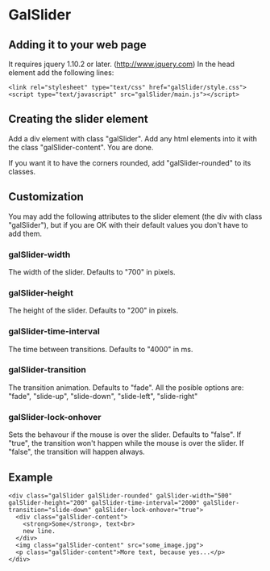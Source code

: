 GalSlider
=========
Adding it to your web page
-------------------------
It requires jquery 1.10.2 or later. (http://www.jquery.com)
In the head element add the following lines:
```
<link rel="stylesheet" type="text/css" href="galSlider/style.css">
<script type="text/javascript" src="galSlider/main.js"></script>
```

Creating the slider element
---------------------------
Add a div element with class "galSlider". Add any html elements into it with the class "galSlider-content".
You are done.

If you want it to have the corners rounded, add "galSlider-rounded" to its classes.

Customization
-------------
You may add the following attributes to the slider element (the div with class "galSlider"),
but if you are OK with their default values you don't have to add them.

### galSlider-width
The width of the slider. Defaults to "700" in pixels.

### galSlider-height
The height of the slider. Defaults to "200" in pixels.

### galSlider-time-interval
The time between transitions. Defaults to "4000" in ms.

### galSlider-transition
The transition animation. Defaults to "fade".
All the posible options are: "fade", "slide-up", "slide-down", "slide-left", "slide-right"

### galSlider-lock-onhover
Sets the behavour if the mouse is over the slider. Defaults to "false".
If "true", the transition won't happen while the mouse is over the slider.
If "false", the transition will happen always.

Example
-------
```
<div class="galSlider galSlider-rounded" galSlider-width="500" galSlider-height="200" galSlider-time-interval="2000" galSlider-transition="slide-down" galSlider-lock-onhover="true">
  <div class="galSlider-content">
    <strong>Some</strong>, text<br>
    new line.
  </div>
  <img class="galSlider-content" src="some_image.jpg">
  <p class="galSlider-content">More text, because yes...</p>
</div>
```